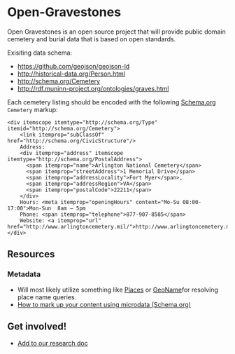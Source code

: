 # Open-Gravestones

Open Gravestones is an open source project that will provide public domain cemetery and burial data that is based on open standards.

Exisiting data schema:
* https://github.com/geojson/geojson-ld
* http://historical-data.org/Person.html
* http://schema.org/Cemetery
* http://rdf.muninn-project.org/ontologies/graves.html

Each cemetery listing should be encoded with the following [Schema.org](http://schema.org/Cemetery) `Cemetery` markup:

    <div itemscope itemtype="http://schema.org/Type" itemid="http://schema.org/Cemetery">
        <link itemprop="subClassOf" href="http://schema.org/CivicStructure"/>
        Address:
        <div itemprop="address" itemscope itemtype="http://schema.org/PostalAddress">
          <span itemprop="name">Arlington National Cemetery</span>
          <span itemprop="streetAddress">1 Memorial Drive</span>
          <span itemprop="addressLocality">Fort Myer</span>,
          <span itemprop="addressRegion">VA</span>
          <span itemprop="postalCode">22211</span>
        </div>
        Hours: <meta itemprop="openingHours" content="Mo-Su 08:00-17:00">Mon-Sun  8am – 5pm
        Phone: <span itemprop="telephone">877-907-8585</span>
        Website: <a itemprop="url" href="http://www.arlingtoncemetery.mil/">http://www.arlingtoncemetery.mil/</a>
    </div>

## Resources

### Metadata
* Will most likely utilize something like [Places](https://github.com/DallanQ/Places) or [GeoName](http://www.geonames.org/)for resolving place name queries.
* [How to mark up your content using microdata (Schema.org)](http://schema.org/docs/gs.html#microdata_how)

## Get involved!
* [Add to our research doc](https://docs.google.com/document/d/1dhvmF-WGlqp2T7OU27QM6LRcNdAsJhHzY3_-gW35py0/)

